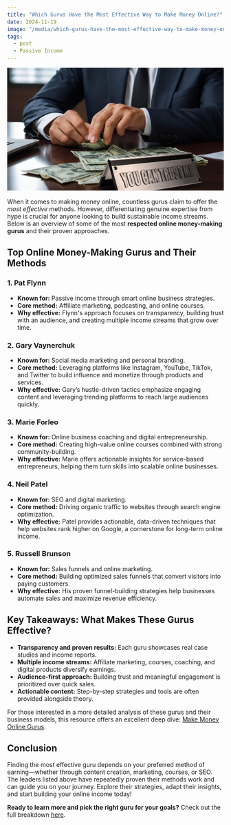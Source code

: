 ```yaml
---
title: "Which Gurus Have the Most Effective Way to Make Money Online?"
date: 2024-11-19
image: "/media/which-gurus-have-the-most-effective-way-to-make-money-online.jpg"
tags:
  - post
  - Passive Income
---
```


![Which Gurus Have the Most Effective Way to Make Money Online?](/media/which-gurus-have-the-most-effective-way-to-make-money-online.jpg)

When it comes to making money online, countless gurus claim to offer the *most effective* methods. However, differentiating genuine expertise from hype is crucial for anyone looking to build sustainable income streams. Below is an overview of some of the most **respected online money-making gurus** and their proven approaches.

## Top Online Money-Making Gurus and Their Methods

### 1. **Pat Flynn**
- **Known for:** Passive income through smart online business strategies.
- **Core method:** Affiliate marketing, podcasting, and online courses.
- **Why effective:** Flynn's approach focuses on transparency, building trust with an audience, and creating multiple income streams that grow over time.
  
### 2. **Gary Vaynerchuk**
- **Known for:** Social media marketing and personal branding.
- **Core method:** Leveraging platforms like Instagram, YouTube, TikTok, and Twitter to build influence and monetize through products and services.
- **Why effective:** Gary’s hustle-driven tactics emphasize engaging content and leveraging trending platforms to reach large audiences quickly.

### 3. **Marie Forleo**
- **Known for:** Online business coaching and digital entrepreneurship.
- **Core method:** Creating high-value online courses combined with strong community-building.
- **Why effective:** Marie offers actionable insights for service-based entrepreneurs, helping them turn skills into scalable online businesses.

### 4. **Neil Patel**
- **Known for:** SEO and digital marketing.
- **Core method:** Driving organic traffic to websites through search engine optimization.
- **Why effective:** Patel provides actionable, data-driven techniques that help websites rank higher on Google, a cornerstone for long-term online income.

### 5. **Russell Brunson**
- **Known for:** Sales funnels and online marketing.
- **Core method:** Building optimized sales funnels that convert visitors into paying customers.
- **Why effective:** His proven funnel-building strategies help businesses automate sales and maximize revenue efficiency.

## Key Takeaways: What Makes These Gurus Effective?

- **Transparency and proven results:** Each guru showcases real case studies and income reports.
- **Multiple income streams:** Affiliate marketing, courses, coaching, and digital products diversify earnings.
- **Audience-first approach:** Building trust and meaningful engagement is prioritized over quick sales.
- **Actionable content:** Step-by-step strategies and tools are often provided alongside theory.

For those interested in a more detailed analysis of these gurus and their business models, this resource offers an excellent deep dive: [Make Money Online Gurus](https://supertotallyawesome.com/posts/make-money-online-gurus/).

## Conclusion

Finding the most effective guru depends on your preferred method of earning—whether through content creation, marketing, courses, or SEO. The leaders listed above have repeatedly proven their methods work and can guide you on your journey. Explore their strategies, adapt their insights, and start building your online income today!

**Ready to learn more and pick the right guru for your goals?** Check out the full breakdown [here](https://supertotallyawesome.com/posts/make-money-online-gurus/).
